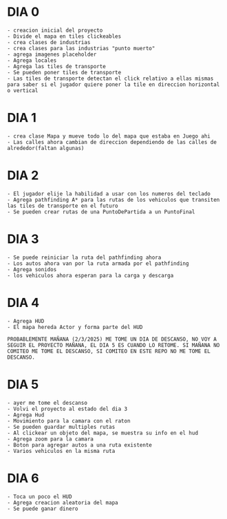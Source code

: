 # DIA 0
    - creacion inicial del proyecto
    - Divide el mapa en tiles clickeables
    - crea clases de industrias
    - crea clases para las industrias "punto muerto"
    - agrega imagenes placeholder
    - Agrega locales
    - Agrega las tiles de transporte
    - Se pueden poner tiles de transporte
    - Las tiles de transporte detectan el click relativo a ellas mismas para saber si el jugador quiere poner la tile en direccion horizontal o vertical

# DIA 1
    - crea clase Mapa y mueve todo lo del mapa que estaba en Juego ahi
    - Las calles ahora cambian de direccion dependiendo de las calles de alrededor(faltan algunas)

# DIA 2
    - El jugador elije la habilidad a usar con los numeros del teclado
    - Agrega pathfinding A* para las rutas de los vehiculos que transiten las tiles de transporte en el futuro
    - Se pueden crear rutas de una PuntoDePartida a un PuntoFinal

# DIA 3
    - Se puede reiniciar la ruta del pathfinding ahora
    - Los autos ahora van por la ruta armada por el pathfinding
    - Agrega sonidos
    - los vehiculos ahora esperan para la carga y descarga


# DIA 4
    - Agrega HUD
    - El mapa hereda Actor y forma parte del HUD

    PROBABLEMENTE MAÑANA (2/3/2025) ME TOME UN DIA DE DESCANSO, NO VOY A SEGUIR EL PROYECTO MAÑANA, EL DIA 5 ES CUANDO LO RETOME. SI MAÑANA NO COMITEO ME TOME EL DESCANSO, SI COMITEO EN ESTE REPO NO ME TOME EL DESCANSO.

# DIA 5
    - ayer me tome el descanso
    - Volvi el proyecto al estado del dia 3
    - Agrega Hud
    - Movimiento para la camara con el raton
    - Se pueden guardar multiples rutas
    - Al clickear un objeto del mapa, se muestra su info en el hud
    - Agrega zoom para la camara
    - Boton para agregar autos a una ruta existente
    - Varios vehiculos en la misma ruta

# DIA 6
    - Toca un poco el HUD
    - Agrega creacion aleatoria del mapa
    - Se puede ganar dinero
